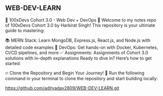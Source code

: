 ## WEB-DEV-LEARN
🚀 100xDevs Cohort 3.0 - Web Dev + DevOps 🚀
Welcome to my notes repo of 100xDevs Cohort 3.0 by Harkirat Singh! This repository is your ultimate guide to mastering:

📚 MERN Stack: Learn MongoDB, Express.js, React.js, and Node.js with detailed code examples
📝 DevOps: Get hands-on with Docker, Kubernetes, CI/CD pipelines, and more
✅ Assignments: Assignments of Cohort 3.0 solutions with in-depth explanations
Ready to dive in? Here’s how to get started:

🔥 Clone the Repository and Begin Your Journey! 💫
Run the following command in your terminal to clone the repository and start building locally:

https://github.com/adityadav2809/WEB-DEV-LEARN.git
